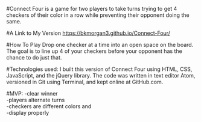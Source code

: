 #Connect Four
is a game for two players to take turns trying to get 4 checkers of their color in a row while preventing their opponent doing the same.

#A Link to My Version
<https://bkmorgan3.github.io/Connect-Four/>

#How To Play
Drop one checker at a time into an open space on the board.  The goal is to line up 4 of your checkers before your opponent has the chance to do just that.

#Technologies used:
I built this version of Connect Four using HTML, CSS, JavaScript, and the jQuery library.
The code was written in text editor Atom, versioned in Git using Terminal, and kept online at GitHub.com.


#MVP:
-clear winner  
-players alternate turns  
-checkers are different colors and  
-display properly

